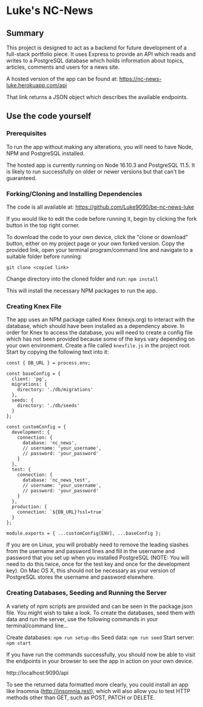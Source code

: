 # Luke's NC-News

## Summary

This project is designed to act as a backend for future development of a full-stack portfolio piece. It uses Express to provide an API which reads and writes to a PostgreSQL database which holds information about topics, articles, comments and users for a news site.

A hosted version of the app can be found at: https://nc-news-luke.herokuapp.com/api

That link returns a JSON object which describes the available endpoints.

## Use the code yourself

### Prerequisites

To run the app without making any alterations, you will need to have Node, NPM and PostgreSQL installed.

The hosted app is currently running on Node 16.10.3 and PostgreSQL 11.5. It is likely to run successfully on older or newer versions but that can't be guaranteed.

### Forking/Cloning and Installing Dependencies

The code is all available at: https://github.com/Luke9090/be-nc-news-luke

If you would like to edit the code before running it, begin by clicking the fork button in the top right corner.

To download the code to your own device, click the "clone or download" button, either on my project page or your own forked version. Copy the provided link, open your terminal program/command line and navigate to a suitable folder before running:

`git clone <copied link>`

Change directory into the cloned folder and run:
`npm install`

This will install the necessary NPM packages to run the app.

### Creating Knex File

The app uses an NPM package called Knex (knexjs.org) to interact with the database, which should have been installed as a dependency above. In order for Knex to access the database, you will need to create a config file which has not been provided because some of the keys vary depending on your own environment. Create a file called `knexfile.js` in the project root. Start by copying the following text into it:

```const ENV = process.env.NODE_ENV || 'development';
const { DB_URL } = process.env;

const baseConfig = {
  client: 'pg',
  migrations: {
    directory: './db/migrations'
  },
  seeds: {
    directory: './db/seeds'
  }
};

const customConfig = {
  development: {
    connection: {
      database: 'nc_news',
      // username: 'your_username',
      // password: 'your_password'
    }
  },
  test: {
    connection: {
      database: 'nc_news_test',
      // username: 'your_username',
      // password: 'your_password'
    }
  },
  production: {
    connection: `${DB_URL}?ssl=true`
  }
};

module.exports = { ...customConfig[ENV], ...baseConfig };
```

If you are on Linux, you will probably need to remove the leading slashes from the username and password lines and fill in the username and password that you set up when you installed PostgreSQL (NOTE: You will need to do this twice, once for the test key and once for the development key). On Mac OS X, this should not be necessary as your version of PostgreSQL stores the username and password elsewhere.

### Creating Databases, Seeding and Running the Server

A variety of npm scripts are provided and can be seen in the package.json file. You might wish to take a look. To create the databases, seed them with data and run the server, use the following commands in your terminal/command line...

Create databases: `npm run setup-dbs`
Seed data: `npm run seed`
Start server: `npm start`

If you have run the commands successfully, you should now be able to visit the endpoints in your browser to see the app in action on your own device.

http://localhost:9090/api

To see the returned data formatted more clearly, you could install an app like Insomnia (http://insomnia.rest), which will also allow you to test HTTP methods other than GET, such as POST, PATCH or DELETE.
